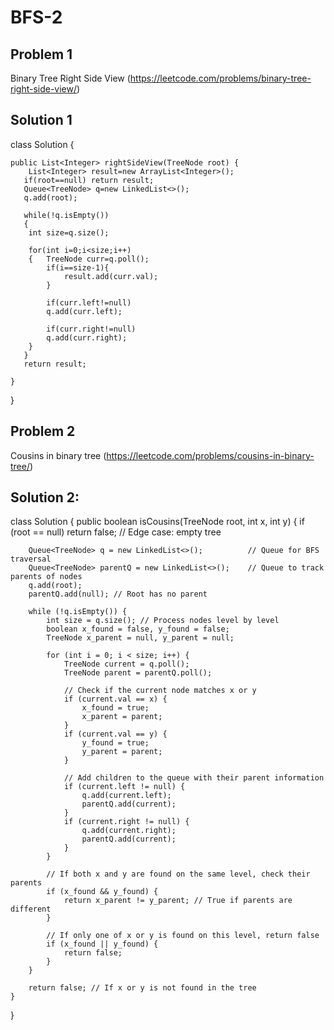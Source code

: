 # BFS-2

## Problem 1

Binary Tree Right Side View (https://leetcode.com/problems/binary-tree-right-side-view/)
## Solution 1
class Solution {
   
    public List<Integer> rightSideView(TreeNode root) {
        List<Integer> result=new ArrayList<Integer>();
       if(root==null) return result;
       Queue<TreeNode> q=new LinkedList<>();
       q.add(root);

       while(!q.isEmpty())
       {
        int size=q.size();

        for(int i=0;i<size;i++)
        {   TreeNode curr=q.poll();
            if(i==size-1){
                result.add(curr.val);
            }

            if(curr.left!=null)
            q.add(curr.left);

            if(curr.right!=null)
            q.add(curr.right);
        }
       }
       return result;

    }
}

   


## Problem 2

Cousins in binary tree (https://leetcode.com/problems/cousins-in-binary-tree/)
## Solution 2:
class Solution {
    public boolean isCousins(TreeNode root, int x, int y) {
        if (root == null) return false; // Edge case: empty tree
        
        Queue<TreeNode> q = new LinkedList<>();          // Queue for BFS traversal
        Queue<TreeNode> parentQ = new LinkedList<>();    // Queue to track parents of nodes
        q.add(root);
        parentQ.add(null); // Root has no parent

        while (!q.isEmpty()) {
            int size = q.size(); // Process nodes level by level
            boolean x_found = false, y_found = false;
            TreeNode x_parent = null, y_parent = null;

            for (int i = 0; i < size; i++) {
                TreeNode current = q.poll();
                TreeNode parent = parentQ.poll();

                // Check if the current node matches x or y
                if (current.val == x) {
                    x_found = true;
                    x_parent = parent;
                }
                if (current.val == y) {
                    y_found = true;
                    y_parent = parent;
                }

                // Add children to the queue with their parent information
                if (current.left != null) {
                    q.add(current.left);
                    parentQ.add(current);
                }
                if (current.right != null) {
                    q.add(current.right);
                    parentQ.add(current);
                }
            }

            // If both x and y are found on the same level, check their parents
            if (x_found && y_found) {
                return x_parent != y_parent; // True if parents are different
            }

            // If only one of x or y is found on this level, return false
            if (x_found || y_found) {
                return false;
            }
        }

        return false; // If x or y is not found in the tree
    }
}



